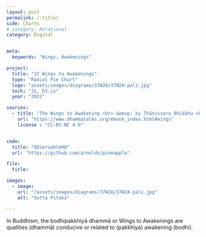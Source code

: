 ```yaml
---
layout: post
permalink: /:title/
side: Charts
# category: Relational
category: Digital


meta:
  keywords: "Wings, Awakenings"

project:
  title: "37 Wings to Awakenings"
  type: "Radial Pie Chart"
  logo: "assets/images/diagrams/37W2A/37W2A-pali.jpg"
  tech: "JS, D3.js"
  year: "2022"

sources:
  - title: "The Wings to Awakening <br> &emsp; by Ṭhānissaro Bhikkhu <br> &emsp; (CC-BY-NC 4.0)"
    url: "https://www.dhammatalks.org/ebook_index.html#wings"
    license : "CC-BY-NC 4.0"


code:
  title: "ObservableHQ"
  url: "https://github.com/arnolds/pineapple"

file:
  title:

images:
  - image:
    url: "/assets/images/diagrams/37W2A/37W2A-pali.jpg"
    alt: "Sutta Pitaka"

---
```


In Buddhism, the bodhipakkhiyā dhammā or Wings to Awakenings are qualities (dhammā) conducive or related to (pakkhiya) awakening (bodhi).
